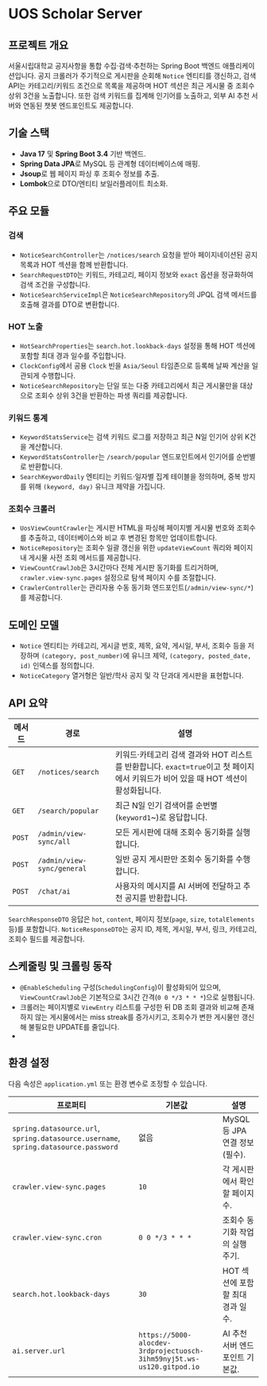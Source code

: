 # UOS Scholar Server

## 프로젝트 개요
서울시립대학교 공지사항을 통합 수집·검색·추천하는 Spring Boot 백엔드 애플리케이션입니다. 공지 크롤러가 주기적으로 게시판을 순회해 `Notice` 엔티티를 갱신하고, 검색 API는 카테고리/키워드 조건으로 목록을 제공하며 HOT 섹션은 최근 게시물 중 조회수 상위 3건을 노출합니다. 또한 검색 키워드를 집계해 인기어를 노출하고, 외부 AI 추천 서버와 연동된 챗봇 엔드포인트도 제공합니다.

## 기술 스택
- **Java 17** 및 **Spring Boot 3.4** 기반 백엔드.
- **Spring Data JPA**로 MySQL 등 관계형 데이터베이스에 매핑.
- **Jsoup**로 웹 페이지 파싱 후 조회수 정보를 추출.
- **Lombok**으로 DTO/엔티티 보일러플레이트 최소화.

## 주요 모듈
### 검색
- `NoticeSearchController`는 `/notices/search` 요청을 받아 페이지네이션된 공지 목록과 HOT 섹션을 함께 반환합니다.
- `SearchRequestDTO`는 키워드, 카테고리, 페이지 정보와 `exact` 옵션을 정규화하여 검색 조건을 구성합니다.
- `NoticeSearchServiceImpl`은 `NoticeSearchRepository`의 JPQL 검색 메서드를 호출해 결과를 DTO로 변환합니다.

### HOT 노출
- `HotSearchProperties`는 `search.hot.lookback-days` 설정을 통해 HOT 섹션에 포함할 최대 경과 일수를 주입합니다.
- `ClockConfig`에서 공용 `Clock` 빈을 `Asia/Seoul` 타임존으로 등록해 날짜 계산을 일관되게 수행합니다.
- `NoticeSearchRepository`는 단일 또는 다중 카테고리에서 최근 게시물만을 대상으로 조회수 상위 3건을 반환하는 파생 쿼리를 제공합니다.

### 키워드 통계
- `KeywordStatsService`는 검색 키워드 로그를 저장하고 최근 N일 인기어 상위 K건을 계산합니다.
- `KeywordStatsController`는 `/search/popular` 엔드포인트에서 인기어를 순번별로 반환합니다.
- `SearchKeywordDaily` 엔티티는 키워드·일자별 집계 테이블을 정의하며, 중복 방지를 위해 `(keyword, day)` 유니크 제약을 가집니다.

### 조회수 크롤러
- `UosViewCountCrawler`는 게시판 HTML을 파싱해 페이지별 게시물 번호와 조회수를 추출하고, 데이터베이스와 비교 후 변경된 항목만 업데이트합니다.
- `NoticeRepository`는 조회수 일괄 갱신을 위한 `updateViewCount` 쿼리와 페이지 내 게시물 사전 조회 메서드를 제공합니다.
- `ViewCountCrawlJob`은 3시간마다 전체 게시판 동기화를 트리거하며, `crawler.view-sync.pages` 설정으로 탐색 페이지 수를 조절합니다.
- `CrawlerController`는 관리자용 수동 동기화 엔드포인트(`/admin/view-sync/*`)를 제공합니다.

## 도메인 모델
- `Notice` 엔티티는 카테고리, 게시글 번호, 제목, 요약, 게시일, 부서, 조회수 등을 저장하며 `(category, post_number)`에 유니크 제약, `(category, posted_date, id)` 인덱스를 정의합니다.
- `NoticeCategory` 열거형은 일반/학사 공지 및 각 단과대 게시판을 표현합니다.

## API 요약
| 메서드 | 경로 | 설명 |
| --- | --- | --- |
| `GET` | `/notices/search` | 키워드·카테고리 검색 결과와 HOT 리스트를 반환합니다. `exact=true`이고 첫 페이지에서 키워드가 비어 있을 때 HOT 섹션이 활성화됩니다. |
| `GET` | `/search/popular` | 최근 N일 인기 검색어를 순번별(`keyword1`~)로 응답합니다. |
| `POST` | `/admin/view-sync/all` | 모든 게시판에 대해 조회수 동기화를 실행합니다. |
| `POST` | `/admin/view-sync/general` | 일반 공지 게시판만 조회수 동기화를 수행합니다. |
| `POST` | `/chat/ai` | 사용자의 메시지를 AI 서버에 전달하고 추천 공지를 반환합니다. |

`SearchResponseDTO` 응답은 `hot`, `content`, 페이지 정보(`page`, `size`, `totalElements` 등)를 포함합니다. `NoticeResponseDTO`는 공지 ID, 제목, 게시일, 부서, 링크, 카테고리, 조회수 필드를 제공합니다.

## 스케줄링 및 크롤링 동작
- `@EnableScheduling` 구성(`SchedulingConfig`)이 활성화되어 있으며, `ViewCountCrawlJob`은 기본적으로 3시간 간격(`0 0 */3 * * *`)으로 실행됩니다.
- 크롤러는 페이지별로 `ViewEntry` 리스트를 구성한 뒤 DB 조회 결과와 비교해 존재하지 않는 게시물에서는 miss streak를 증가시키고, 조회수가 변한 게시물만 갱신해 불필요한 UPDATE를 줄입니다.
- 
## 환경 설정
다음 속성은 `application.yml` 또는 환경 변수로 조정할 수 있습니다.

| 프로퍼티 | 기본값 | 설명 |
| --- | --- | --- |
| `spring.datasource.url`, `spring.datasource.username`, `spring.datasource.password` | 없음 | MySQL 등 JPA 연결 정보 (필수). |
| `crawler.view-sync.pages` | `10` | 각 게시판에서 확인할 페이지 수. |
| `crawler.view-sync.cron` | `0 0 */3 * * *` | 조회수 동기화 작업의 실행 주기. |
| `search.hot.lookback-days` | `30` | HOT 섹션에 포함할 최대 경과 일수. |
| `ai.server.url` | `https://5000-alocdev-3rdprojectuosch-3ihm59nyj5t.ws-us120.gitpod.io` | AI 추천 서버 엔드포인트 기본값. |
